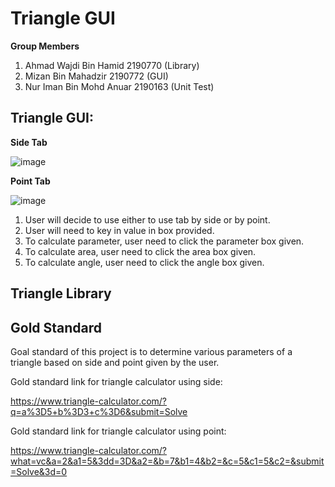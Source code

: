 # Triangle GUI

**Group Members**
1. Ahmad Wajdi Bin Hamid 2190770 (Library)
2. Mizan Bin Mahadzir 2190772 (GUI)
3. Nur Iman Bin Mohd Anuar 2190163 (Unit Test)

## Triangle GUI:

**Side Tab**

![image](https://user-images.githubusercontent.com/116859764/215125342-076d879c-6179-4478-9eba-25c47ac8d3c2.png)

**Point Tab**

![image](https://user-images.githubusercontent.com/116859764/215125069-62c39532-e0bd-424f-8624-e2c8625509ab.png)

1. User will decide to use either to use tab by side or by point.
2. User will need to key in value in box provided.
3. To calculate parameter, user need to click the parameter box given.
4. To calculate area, user need to click the area box given.
5. To calculate angle, user need to click the angle box given.

## Triangle Library

## Gold Standard

Goal standard of this project is to determine various parameters of a triangle based on side and point given by the user.

Gold standard link for triangle calculator using side: 

https://www.triangle-calculator.com/?q=a%3D5+b%3D3+c%3D6&submit=Solve

Gold standard link for triangle calculator using point: 

https://www.triangle-calculator.com/?what=vc&a=2&a1=5&3dd=3D&a2=&b=7&b1=4&b2=&c=5&c1=5&c2=&submit=Solve&3d=0






